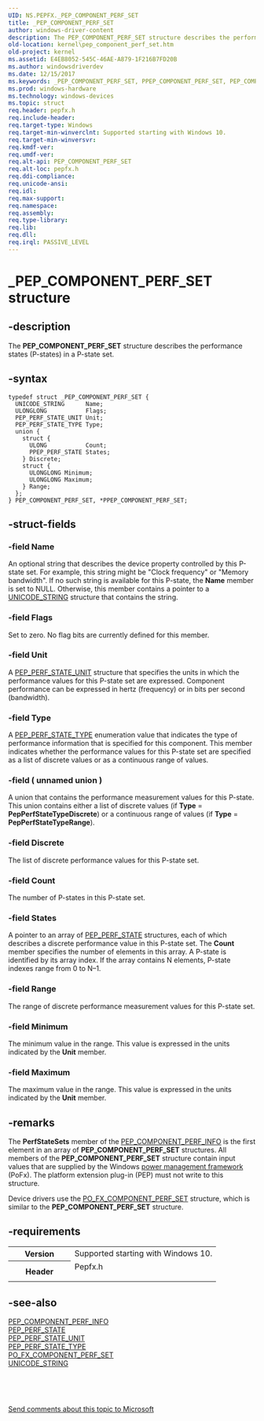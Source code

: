 ```yaml
---
UID: NS.PEPFX._PEP_COMPONENT_PERF_SET
title: _PEP_COMPONENT_PERF_SET
author: windows-driver-content
description: The PEP_COMPONENT_PERF_SET structure describes the performance states (P-states) in a P-state set.
old-location: kernel\pep_component_perf_set.htm
old-project: kernel
ms.assetid: E4EB8052-545C-46AE-A879-1F216B7FD20B
ms.author: windowsdriverdev
ms.date: 12/15/2017
ms.keywords: _PEP_COMPONENT_PERF_SET, PPEP_COMPONENT_PERF_SET, PEP_COMPONENT_PERF_SET, *PPEP_COMPONENT_PERF_SET
ms.prod: windows-hardware
ms.technology: windows-devices
ms.topic: struct
req.header: pepfx.h
req.include-header: 
req.target-type: Windows
req.target-min-winverclnt: Supported starting with Windows 10.
req.target-min-winversvr: 
req.kmdf-ver: 
req.umdf-ver: 
req.alt-api: PEP_COMPONENT_PERF_SET
req.alt-loc: pepfx.h
req.ddi-compliance: 
req.unicode-ansi: 
req.idl: 
req.max-support: 
req.namespace: 
req.assembly: 
req.type-library: 
req.lib: 
req.dll: 
req.irql: PASSIVE_LEVEL
---
```


# _PEP_COMPONENT_PERF_SET structure



## -description
The <b>PEP_COMPONENT_PERF_SET</b> structure describes the performance states (P-states) in a P-state set.



## -syntax

````
typedef struct _PEP_COMPONENT_PERF_SET {
  UNICODE_STRING      Name;
  ULONGLONG           Flags;
  PEP_PERF_STATE_UNIT Unit;
  PEP_PERF_STATE_TYPE Type;
  union {
    struct {
      ULONG           Count;
      PPEP_PERF_STATE States;
    } Discrete;
    struct {
      ULONGLONG Minimum;
      ULONGLONG Maximum;
    } Range;
  };
} PEP_COMPONENT_PERF_SET, *PPEP_COMPONENT_PERF_SET;
````


## -struct-fields

### -field Name

An optional string that describes the device property controlled by this P-state set.  For example, this string might be "Clock frequency" or "Memory bandwidth". If no such string is available for this P-state, the <b>Name</b> member is set to NULL. Otherwise, this member contains a pointer to a <a href="kernel.unicode_string">UNICODE_STRING</a> structure that contains the string.


### -field Flags

Set to zero. No flag bits are currently defined for this member.


### -field Unit

A <a href="kernel.pep_perf_state_unit">PEP_PERF_STATE_UNIT</a> structure that specifies the units in which the performance values for this P-state set are expressed. Component performance can be expressed in hertz (frequency) or in bits per second (bandwidth).


### -field Type

A <a href="kernel.pep_perf_state_type">PEP_PERF_STATE_TYPE</a> enumeration value that indicates the type of performance information that is specified for this component. This member indicates whether the performance values for this P-state set are specified as a list of discrete values or as a continuous range of values.


### -field ( unnamed union )

A union that contains the performance measurement values for this P-state. This union contains either a list of discrete values (if <b>Type</b> = <b>PepPerfStateTypeDiscrete</b>) or a continuous range of values (if <b>Type</b> = <b>PepPerfStateTypeRange</b>).


### -field Discrete

The list of discrete performance values for this P-state set.


### -field Count

The number of P-states in this P-state set.


### -field States

A pointer to an array of <a href="kernel.pep_perf_state">PEP_PERF_STATE</a> structures, each of which describes a discrete performance value in this P-state set. The <b>Count</b> member specifies the number of elements in this array. A P-state is identified by its array index. If the array contains N elements, P-state indexes range from 0 to N–1.

</dd>
</dl>

### -field Range

The range of discrete performance measurement values for this P-state set.


### -field Minimum

The minimum value in the range. This value is expressed in the units indicated by the <b>Unit</b> member.


### -field Maximum

The maximum value in the range. This value is expressed in the units indicated by the <b>Unit</b> member.

</dd>
</dl>
</dd>
</dl>

## -remarks
The <b>PerfStateSets</b> member of the <a href="kernel.pep_component_perf_info">PEP_COMPONENT_PERF_INFO</a> is the first element in an array of <b>PEP_COMPONENT_PERF_SET</b> structures. All members of the <b>PEP_COMPONENT_PERF_SET</b> structure contain input values that are supplied by the Windows <a href="kernel.power_management_framework__pofx__routines">power management framework</a> (PoFx). The platform extension plug-in (PEP) must not write to this structure.

Device drivers use the <a href="kernel.po_fx_component_perf_set">PO_FX_COMPONENT_PERF_SET</a> structure, which is similar to the <b>PEP_COMPONENT_PERF_SET</b> structure.


## -requirements
<table>
<tr>
<th width="30%">
Version

</th>
<td width="70%">
Supported starting with Windows 10.

</td>
</tr>
<tr>
<th width="30%">
Header

</th>
<td width="70%">
<dl>
<dt>Pepfx.h</dt>
</dl>
</td>
</tr>
</table>

## -see-also
<dl>
<dt>
<a href="kernel.pep_component_perf_info">PEP_COMPONENT_PERF_INFO</a>
</dt>
<dt>
<a href="kernel.pep_perf_state">PEP_PERF_STATE</a>
</dt>
<dt>
<a href="kernel.pep_perf_state_unit">PEP_PERF_STATE_UNIT</a>
</dt>
<dt>
<a href="kernel.pep_perf_state_type">PEP_PERF_STATE_TYPE</a>
</dt>
<dt>
<a href="kernel.po_fx_component_perf_set">PO_FX_COMPONENT_PERF_SET</a>
</dt>
<dt>
<a href="kernel.unicode_string">UNICODE_STRING</a>
</dt>
</dl>
 

 

<a href="mailto:wsddocfb@microsoft.com?subject=Documentation%20feedback [kernel\kernel]:%20PEP_COMPONENT_PERF_SET structure%20 RELEASE:%20(12/15/2017)&amp;body=%0A%0APRIVACY STATEMENT%0A%0AWe use your feedback to improve the documentation. We don't use your email address for any other purpose, and we'll remove your email address from our system after the issue that you're reporting is fixed. While we're working to fix this issue, we might send you an email message to ask for more info. Later, we might also send you an email message to let you know that we've addressed your feedback.%0A%0AFor more info about Microsoft's privacy policy, see http://privacy.microsoft.com/en-us/default.aspx." title="Send comments about this topic to Microsoft">Send comments about this topic to Microsoft</a>

